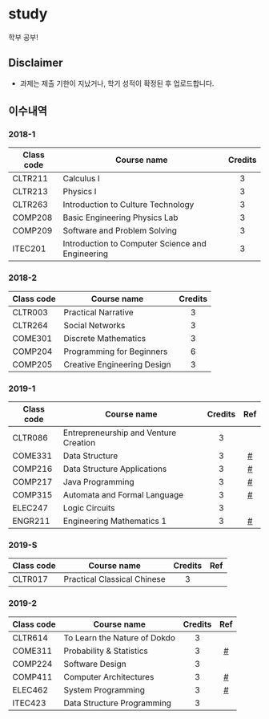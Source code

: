# study

학부 공부!

## Disclaimer

- 과제는 제출 기한이 지났거나, 학기 성적이 확정된 후 업로드합니다.

## 이수내역

### 2018-1
| Class code | Course name | Credits |
| --- | --- | :---: |
| CLTR211 | Calculus I | 3 |
| CLTR213 | Physics I | 3 |
| CLTR263 | Introduction to Culture Technology | 3 |
| COMP208 | Basic Engineering Physics Lab | 3 |
| COMP209 | Software and Problem Solving | 3 |
| ITEC201 | Introduction to Computer Science and Engineering | 3 |

### 2018-2
| Class code | Course name | Credits |
| --- | --- | :---: |
| CLTR003 | Practical Narrative | 3 |
| CLTR264 | Social Networks | 3 |
| COME301 | Discrete Mathematics | 3 |
| COMP204 | Programming for Beginners | 6 |
| COMP205 | Creative Engineering Design | 3 |

### 2019-1
| Class code | Course name | Credits | Ref | 
| --- | --- | :---: | :---: |
| CLTR086 | Entrepreneurship and Venture Creation | 3 | | 
| COME331 | Data Structure | 3 | [#](20191_COME331+COMP216) | 
| COMP216 | Data Structure Applications | 3 | [#](20191_COME331+COMP216) | 
| COMP217 | Java Programming | 3 | [#](20191_COMP217) | 
| COMP315 | Automata and Formal Language | 3 | [#](20191_COMP315) | 
| ELEC247 | Logic Circuits | 3 | | 
| ENGR211 | Engineering Mathematics 1 | 3 | [#](20191_ENGR211) | 

### 2019-S
| Class code | Course name | Credits | Ref | 
| --- | --- | :---: | :---: |
| CLTR017 | Practical Classical Chinese | 3 | | 

### 2019-2
| Class code | Course name | Credits | Ref | 
| --- | --- | :---: | :---: |
| CLTR614 | To Learn the Nature of Dokdo | 3 | | 
| COME311 | Probability & Statistics | 3 | [#](2019-2_COME311) | 
| COMP224 | Software Design | 3 | |
| COMP411 | Computer Architectures | 3 | [#](2019-2_COMP411) |
| ELEC462 | System Programming | 3 | [#](2019-2_ELEC462) |
| ITEC423 | Data Structure Programming | 3 | |
